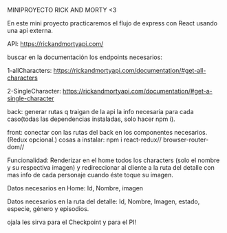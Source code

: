 MINIPROYECTO RICK AND MORTY <3



En este mini proyecto practicaremos el flujo de express con React usando una api externa.

API: https://rickandmortyapi.com/

buscar en la documentación los endpoints necesarios: 

1-allCharacters: https://rickandmortyapi.com/documentation/#get-all-characters

2-SingleCharacter: https://rickandmortyapi.com/documentation/#get-a-single-character

back: generar rutas q traigan de la api la info necesaria para cada caso(todas las dependencias instaladas, solo hacer npm i).

front: conectar con las rutas del back en los componentes necesarios.(Redux opcional.) cosas a instalar: npm i react-redux// browser-router-dom// 


Funcionalidad: Renderizar en el home todos los characters (solo el nombre y su respectiva imagen) y redireccionar al cliente a la ruta del detalle con mas info de cada personaje cuando éste toque su imagen.

Datos necesarios en Home: Id, Nombre, imagen

Datos necesarios en la ruta del detalle: Id, Nombre, Imagen, estado, especie, género y episodios.



ojala les sirva para el Checkpoint y para el PI!